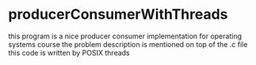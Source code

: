 # producerConsumerWithThreads
this program is a nice producer consumer implementation for operating systems course
the problem description is mentioned on top of the .c file
this code is written by POSIX threads
